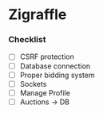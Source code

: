 # Zigraffle

### Checklist

- [ ] CSRF protection
- [ ] Database connection
- [ ] Proper bidding system
- [ ] Sockets
- [ ] Manage Profile
- [ ] Auctions -> DB
